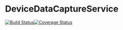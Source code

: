 # DeviceDataCaptureService
[![Build Status](https://travis-ci.com/BlendedGamesFramework/BG-DeviceDataCaptureService.svg?branch=master)](https://travis-ci.com/BlendedGamesFramework/BG-DeviceDataCaptureService)[![Coverage Status](https://coveralls.io/repos/github/BlendedGamesFramework/BG-DeviceDataCaptureService/badge.svg?branch=master)](https://coveralls.io/github/BlendedGamesFramework/BG-DeviceDataCaptureService?branch=master)
